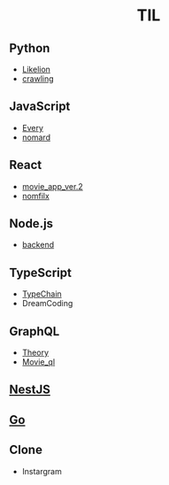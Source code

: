 <h1 align="center">  
    TIL
</h1>

## Python

- [Likelion](https://github.com/kimhan0421/TIL/tree/master/Study_python)
- [crawling](https://github.com/kimhan0421/TIL/tree/master/Study_python/movie_crawling)

## JavaScript

- [Every](https://github.com/kimhan0421/TIL/tree/master/JavaScript/Every_c)
- [nomard](https://github.com/kimhan0421/TIL/tree/master/JavaScript/nomard)

## React

- [movie_app_ver.2](https://github.com/kimhan0421/TIL/blob/master/React/movie_app_ver.2/Theory.md)
- [nomfilx](https://github.com/kimhan0421/TIL/tree/master/React/nomfilx)

## Node.js

- [backend](https://github.com/kimhan0421/TIL/tree/master/Node/blog-backend)

## TypeScript

- [TypeChain](https://github.com/kimhan0421/TIL/tree/master/TypeScript/TypeChain)
- DreamCoding

## GraphQL

- [Theory](https://github.com/kimhan0421/TIL/blob/master/GraphQL/Theory.md)
- [Movie_ql](https://github.com/kimhan0421/TIL/tree/master/GraphQL/Movie_ql)

## [NestJS](https://github.com/kimhan0421/TIL/tree/master/NestJS)

## [Go](https://github.com/kimhan0421/TIL/tree/master/GO)
## Clone
- Instargram

